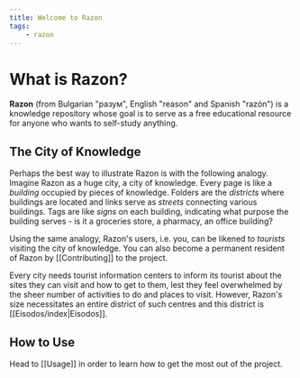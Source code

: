 ```yaml
---
title: Welcome to Razon
tags:
    - razon
---
```


# What is Razon?

**Razon** (from Bulgarian "разум", English "reason" and Spanish "razón") is a knowledge repository whose goal is to serve as a free educational resource for anyone who wants to self-study anything. 

## The City of Knowledge

Perhaps the best way to illustrate Razon is with the following analogy. Imagine Razon as a huge city, a city of knowledge. Every page is like a *building* occupied by pieces of knowledge. Folders are the *districts* where buildings are located and links serve as *streets* connecting various buildings. Tags are like *signs* on each building, indicating what purpose the building serves - is it a groceries store, a pharmacy, an office building?

Using the same analogy, Razon's users, i.e. you, can be likened to *tourists* visiting the city of knowledge. You can also become a permanent resident of Razon by [[Contributing]] to the project.

Every city needs tourist information centers to inform its tourist about the sites they can visit and how to get to them, lest they feel overwhelmed by the sheer number of activities to do and places to visit. However, Razon's size necessitates an entire district of such centres and this district is [[Eisodos/index|Eisodos]].

## How to Use

Head to [[Usage]] in order to learn how to get the most out of the project. 